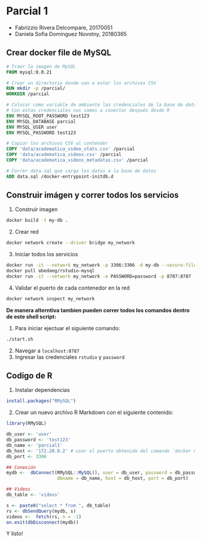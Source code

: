 # Parcial 1
- Fabrizzio Rivera Delcompare, 20170051
- Daniela Sofia Dominguez Novotny, 20180365
## Crear docker file de MySQL
```Dockerfile
# Traer la imagen de MySQL
FROM mysql:8.0.21

# Crear un directorio donde van a estar los archivos CSV
RUN mkdir -p /parcial/
WORKDIR /parcial

# Colocar como variable de ambiente las credenciales de la base de datos
# Con estas credenciales nos vamos a conectar después desde R
ENV MYSQL_ROOT_PASSWORD test123
ENV MYSQL_DATABASE parcial
ENV MYSQL_USER user
ENV MYSQL_PASSWORD test123

# Copiar los archivos CSV al contender
COPY 'data/academatica_video_stats.csv' /parcial
COPY 'data/academatica_videos.csv' /parcial
COPY 'data/academatica_videos_metadatas.csv' /parcial

# Correr data.sql que carga los datos a la base de datos
ADD data.sql /docker-entrypoint-initdb.d
```

## Construir imágen y correr todos los servicios
1. Construir imagen
```bash
docker build -t my-db .
```
2. Crear red
```bash
docker network create --driver bridge my_network
```
3. Iniciar todos los servicios
```bash
docker run -it --network my_network -p 3306:3306 -d my-db --secure-file-priv=/parcial1
docker pull obedaeg/rstudio-mysql
docker run -it --network my_network -e PASSWORD=password -p 8787:8787 -d obedaeg/rstudio-mysql
```
4. Validar el puerto de cada contenedor en la red
```bash
docker network inspect my_network
```

**De manera alterntiva tambien pueden correr todos los comandos dentro de este shell script:**
1. Para iniciar ejectuar el siguiente comando:
```bash
./start.sh
```
2. Navegar a `localhost:8787`
3. Ingresar las credenciales `rstudio` y `password`

## Codigo de R
1. Instalar dependencias
```r
install.packages("RMySQL")
```

2. Crear un nuevo archivo R Markdown con el siguiente contenido:
```r
library(RMySQL)

db_user <- 'user'
db_password <- 'test123'
db_name <- 'parcial1'
db_host <- '172.20.0.2' # usar el puerto obtenido del comando `docker network inspect my_network`
db_port <- 3306

## Conexión
mydb <-  dbConnect(RMySQL::MySQL(), user = db_user, password = db_password,
                   dbname = db_name, host = db_host, port = db_port)

## Videos
db_table <- 'videos'

s <- paste0("select * from ", db_table)
rs <- dbSendQuery(mydb, s)
videos <-  fetch(rs, n = -1)
on.exit(dbDisconnect(mydb))
```

Y listo!